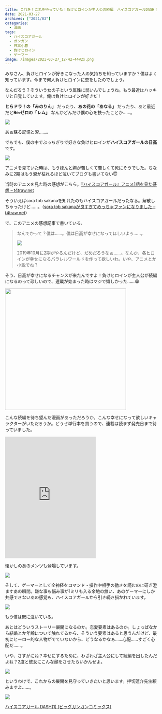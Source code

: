 ```yaml
---
title: これを！これを待っていた！負けヒロインが主人公の続編　ハイスコアガールDASH！
date: 2021-03-27
archives: ["2021/03"]
categories:
  - 漫画
tags:
  - ハイスコアガール
  - ガンガン
  - 日高小春
  - 負けヒロイン
  - ゲーマー
image: /images/2021-03-27_12-42-44@2x.png
---
```

みなさん、負けヒロインが好きになった人の気持ちを知っていますか？僕はよく知っています。今まで何人負けヒロインに恋をしたのでしょう。

なんだろう？そういう女の子という属性に弱いんでしょうね。もう最近はハッキリと自覚しています。俺は負けヒロインが好きだ！

**とらドラ！の「みのりん」** だったり、**あの花の「あなる」** だったり、あと最近だと**Re:ゼロの「レム」** なんかどんだけ僕の心を抉ったことか……。

![](/images/losing_heroine.png)

あぁ蘇る記憶と涙……。

でもでも、僕の中でぶっちぎりで好きな負けヒロインが**ハイスコアガールの日高** です。

![](/images/2021-03-27_12-59-16@2x.png)

アニメを見ていた時は、もうほんと胸が苦しくて苦しくて死にそうでした。ちなみに2期はもう涙が枯れるほど泣いてブログも書いてない😇

当時のアニメを見た時の感想がこちら。[『ハイスコアガール』アニメ1期を見た感想 – t4traw.net](https://t4traw.net/2019/05/01-085858/)

そういえばsora tob sakanaを知れたのもハイスコアガールだったなぁ。解散しちゃったけど……。（[sora tob sakanaが良すぎてめっちゃファンになりました – t4traw.net](https://t4traw.net/2019/05/22-085701/)）

で、このアニメの感想記事で書いている、

> なんでかって？僕は……。僕は日高が幸せになってほしいよぅ……。
>
> ![](/images/20190501-095517.png)
>
> 2019年10月に2期がやるんだけど、だめだろうなぁ……。なんか、各ヒロインが幸せになるパラレルワールドを作って欲しいわ。いや、アニメとか小説でね？

そう、日高が幸せになるチャンスが来たんですよ！負けヒロインが主人公が続編になるのって珍しいので、連載が始まった時はマジで嬉しかった……😭

<img src="/images/EKNKrryUcAA3Qws.jpeg" alt="" width="400px">

こんな続編を待ち望んだ漫画があっただろうか。こんな幸せになって欲しいキャラクターがいただろうか。どうせ単行本を買うので、連載は読まず発売日まで待っていました。

<iframe width="" height="400px" src="https://www.youtube.com/embed/y4VLngmCmU8" title="YouTube video player" frameborder="0" allow="accelerometer; autoplay; clipboard-write; encrypted-media; gyroscope; picture-in-picture" allowfullscreen></iframe>

懐かしのあのメンツも登場しています。

![](/images/2021-03-27_13-24-10@2x.png)

そして、ゲーマーとして全神経をコマンド・操作や相手の動きを読むのに研ぎ澄ますあの瞬間。嫌な事も悩み事が1ミリも入る余地の無い、あのゲーマーにしか共感できないあの感覚も、ハイスコアガールから引き続き描かれています。

![](/images/2021-03-27_16-42-05@2x.png)

もう僕は既に泣いている。

あとはどういうストーリー展開になるのか。恋愛要素はあるのか。しょっぱなから結婚とか年齢について触れてるから、そういう要素はあると思うんだけど、最初にヒーロー的な人物がでていないから、どうなるかなぁ……心配……すごく心配だ……。

いや、さすがにね？幸せにするために、わざわざ主人公にして続編を出したんだよね？2度と彼女にこんな顔をさせたらいかんぜよ。

![](/images/2021-03-27_16-45-21@2x.png)

というわけで、これからの展開を見守っていきたいと思います。押切蓮介先生頼みますよ……。

<div class="amazfy">
<a href="https://www.amazon.co.jp/dp/475757021X?tag=t4traw-22">
<img src="https://ws-fe.amazon-adsystem.com/widgets/q?_encoding=UTF8&ASIN=475757021X&Format=_SL250_&ID=AsinImage&MarketPlace=JP&ServiceVersion=20070822&WS=1&tag=t4traw-22&language=ja_JP">
<p>ハイスコアガール DASH(1) (ビッグガンガンコミックス)</p>
</a>
</div>